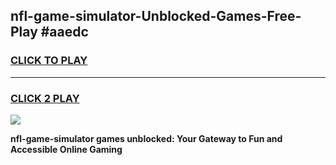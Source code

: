 
## nfl-game-simulator-Unblocked-Games-Free-Play #aaedc
<h3>
<a href="https://us.freeplayer.one?title=nfl-game-simulator&ref=9M">CLICK TO PLAY</a></h3>
<hr>

<h3>
<a href="https://us.freeplayer.one?title=nfl-game-simulator&ref=9M">CLICK 2 PLAY</a>
  
</h3>

<a href="https://us.freeplayer.one?title=nfl-game-simulator&ref=9M"><img src="https://clearcache.store/games.png"></a>


**nfl-game-simulator games unblocked: Your Gateway to Fun and Accessible Online Gaming**
